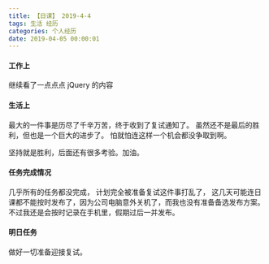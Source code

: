 ```yaml
---
title: 【日课】 2019-4-4
tags: 生活 经历
categories: 个人经历
date: 2019-04-05 00:00:01
---
```



#### 工作上

继续看了一点点点 jQuery 的内容

#### 生活上

最大的一件事是历尽了千辛万苦，终于收到了复试通知了。
虽然还不是最后的胜利，但也是一个巨大的进步了。
怕就怕连这样一个机会都没争取到啊。

坚持就是胜利，后面还有很多考验。加油。

#### 任务完成情况

几乎所有的任务都没完成，
计划完全被准备复试这件事打乱了，
这几天可能连日课都不能按时发布了，因为公司电脑意外关机了，而我也没有准备备选发布方案。
不过我还是会按时记录在手机里，假期过后一并发布。

#### 明日任务

做好一切准备迎接复试。
